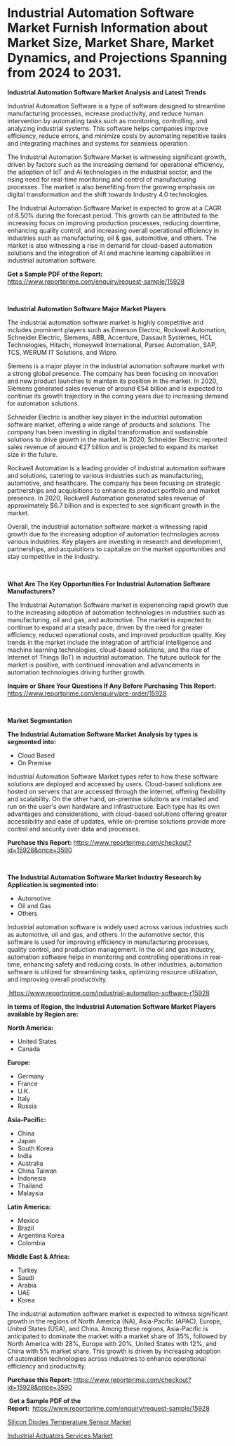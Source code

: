 <p><h1>Industrial Automation Software Market Furnish Information about Market Size, Market Share, Market Dynamics, and Projections Spanning from 2024 to 2031.</h1></p><p><strong>Industrial Automation Software Market Analysis and Latest Trends</strong></p>
<p><p>Industrial Automation Software is a type of software designed to streamline manufacturing processes, increase productivity, and reduce human intervention by automating tasks such as monitoring, controlling, and analyzing industrial systems. This software helps companies improve efficiency, reduce errors, and minimize costs by automating repetitive tasks and integrating machines and systems for seamless operation.</p><p>The Industrial Automation Software Market is witnessing significant growth, driven by factors such as the increasing demand for operational efficiency, the adoption of IoT and AI technologies in the industrial sector, and the rising need for real-time monitoring and control of manufacturing processes. The market is also benefiting from the growing emphasis on digital transformation and the shift towards Industry 4.0 technologies.</p><p>The Industrial Automation Software Market is expected to grow at a CAGR of 8.50% during the forecast period. This growth can be attributed to the increasing focus on improving production processes, reducing downtime, enhancing quality control, and increasing overall operational efficiency in industries such as manufacturing, oil & gas, automotive, and others. The market is also witnessing a rise in demand for cloud-based automation solutions and the integration of AI and machine learning capabilities in industrial automation software.</p></p>
<p><strong>Get a Sample PDF of the Report:&nbsp;</strong> <a href="https://www.reportprime.com/enquiry/request-sample/15928">https://www.reportprime.com/enquiry/request-sample/15928</a></p>
<p>&nbsp;</p>
<p><strong>Industrial Automation Software Major Market Players</strong></p>
<p><p>The industrial automation software market is highly competitive and includes prominent players such as Emerson Electric, Rockwell Automation, Schneider Electric, Siemens, ABB, Accenture, Dassault Systèmes, HCL Technologies, Hitachi, Honeywell International, Parsec Automation, SAP, TCS, WERUM IT Solutions, and Wipro.</p><p>Siemens is a major player in the industrial automation software market with a strong global presence. The company has been focusing on innovation and new product launches to maintain its position in the market. In 2020, Siemens generated sales revenue of around €54 billion and is expected to continue its growth trajectory in the coming years due to increasing demand for automation solutions.</p><p>Schneider Electric is another key player in the industrial automation software market, offering a wide range of products and solutions. The company has been investing in digital transformation and sustainable solutions to drive growth in the market. In 2020, Schneider Electric reported sales revenue of around €27 billion and is projected to expand its market size in the future.</p><p>Rockwell Automation is a leading provider of industrial automation software and solutions, catering to various industries such as manufacturing, automotive, and healthcare. The company has been focusing on strategic partnerships and acquisitions to enhance its product portfolio and market presence. In 2020, Rockwell Automation generated sales revenue of approximately $6.7 billion and is expected to see significant growth in the market.</p><p>Overall, the industrial automation software market is witnessing rapid growth due to the increasing adoption of automation technologies across various industries. Key players are investing in research and development, partnerships, and acquisitions to capitalize on the market opportunities and stay competitive in the industry.</p></p>
<p>&nbsp;</p>
<p><strong>What Are The Key Opportunities For Industrial Automation Software Manufacturers?</strong></p>
<p><p>The Industrial Automation Software market is experiencing rapid growth due to the increasing adoption of automation technologies in industries such as manufacturing, oil and gas, and automotive. The market is expected to continue to expand at a steady pace, driven by the need for greater efficiency, reduced operational costs, and improved production quality. Key trends in the market include the integration of artificial intelligence and machine learning technologies, cloud-based solutions, and the rise of Internet of Things (IoT) in industrial automation. The future outlook for the market is positive, with continued innovation and advancements in automation technologies driving further growth.</p></p>
<p><strong>Inquire or Share Your Questions If Any Before Purchasing This Report:</strong> <a href="https://www.reportprime.com/enquiry/pre-order/15928">https://www.reportprime.com/enquiry/pre-order/15928</a></p>
<p>&nbsp;</p>
<p><strong>Market Segmentation</strong></p>
<p><strong>The Industrial Automation Software Market Analysis by types is segmented into:</strong></p>
<p><ul><li>Cloud Based</li><li>On Premise</li></ul></p>
<p><p>Industrial Automation Software Market types refer to how these software solutions are deployed and accessed by users. Cloud-based solutions are hosted on servers that are accessed through the internet, offering flexibility and scalability. On the other hand, on-premise solutions are installed and run on the user's own hardware and infrastructure. Each type has its own advantages and considerations, with cloud-based solutions offering greater accessibility and ease of updates, while on-premise solutions provide more control and security over data and processes.</p></p>
<p><strong>Purchase this Report:&nbsp;</strong><a href="https://www.reportprime.com/checkout?id=15928&price=3590">https://www.reportprime.com/checkout?id=15928&price=3590</a></p>
<p>&nbsp;</p>
<p><strong>The Industrial Automation Software Market Industry Research by Application is segmented into:</strong></p>
<p><ul><li>Automotive</li><li>Oil and Gas</li><li>Others</li></ul></p>
<p><p>Industrial automation software is widely used across various industries such as automotive, oil and gas, and others. In the automotive sector, this software is used for improving efficiency in manufacturing processes, quality control, and production management. In the oil and gas industry, automation software helps in monitoring and controlling operations in real-time, enhancing safety and reducing costs. In other industries, automation software is utilized for streamlining tasks, optimizing resource utilization, and improving overall productivity.</p></p>
<p><a href="https://www.reportprime.com/industrial-automation-software-r15928">&nbsp;https://www.reportprime.com/industrial-automation-software-r15928</a></p>
<p><strong>In terms of Region, the Industrial Automation Software Market Players available by Region are:</strong></p>
<p>
    <p> <strong> North America: </strong>
        <ul>
            <li>United States</li>
            <li>Canada</li>
        </ul>
        </p> 
    <p> <strong> Europe: </strong>
        <ul>
            <li>Germany</li>
            <li>France</li>
            <li>U.K.</li>
            <li>Italy</li>
            <li>Russia</li>
        </ul>
        </p> 
    <p> <strong> Asia-Pacific: </strong>
        <ul>
            <li>China</li>
            <li>Japan</li>
            <li>South Korea</li>
            <li>India</li>
            <li>Australia</li>
            <li>China Taiwan</li>
            <li>Indonesia</li>
            <li>Thailand</li>
            <li>Malaysia</li>
        </ul>
        </p> 
    <p> <strong> Latin America: </strong>
        <ul>
            <li>Mexico</li>
            <li>Brazil</li>
            <li>Argentina Korea</li>
            <li>Colombia</li>
        </ul>
        </p> 
    <p> <strong> Middle East & Africa: </strong>
        <ul>
            <li>Turkey</li>
            <li>Saudi</li>
            <li>Arabia</li>
            <li>UAE</li>
            <li>Korea</li>
        </ul>
    </p>
    </p>
<p><p>The industrial automation software market is expected to witness significant growth in the regions of North America (NA), Asia-Pacific (APAC), Europe, United States (USA), and China. Among these regions, Asia-Pacific is anticipated to dominate the market with a market share of 35%, followed by North America with 28%, Europe with 20%, United States with 12%, and China with 5% market share. This growth is driven by increasing adoption of automation technologies across industries to enhance operational efficiency and productivity.</p></p>
<p><strong>Purchase this Report: </strong><a href="https://www.reportprime.com/checkout?id=15928&price=3590">https://www.reportprime.com/checkout?id=15928&price=3590</a></p>
<p>&nbsp;<strong>Get a Sample PDF of the Report:&nbsp;&nbsp;</strong><a href="https://www.reportprime.com/enquiry/request-sample/15928">https://www.reportprime.com/enquiry/request-sample/15928</a></p>
<p><strong></strong></p>
<p><p><a href="https://three-jumbo-f6d.notion.site/Silicon-Diodes-Temperature-Sensor-Market-Size-and-Market-Trends-Complete-Industry-Overview-2024-to-a6bafc6beb374de1bc58dd4fc9a014dd">Silicon Diodes Temperature Sensor Market</a></p><p><a href="https://github.com/NorbertYates/Market-Research-Report-List-4/blob/main/industrial-actuators-services-market.md">Industrial Actuators Services Market</a></p></p>